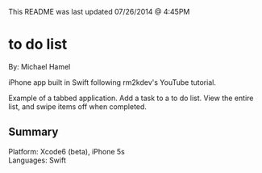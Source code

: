 This README was last updated 07/26/2014 @ 4:45PM  

# to do list
By: Michael Hamel  

iPhone app built in Swift following rm2kdev's YouTube tutorial. 

Example of a tabbed application.
Add a task to a to do list.
View the entire list, and swipe items off when completed.  

## Summary

Platform: Xcode6 (beta), iPhone 5s  
Languages: Swift 